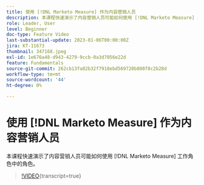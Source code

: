 ```yaml
---
title: 使用 [!DNL Marketo Measure] 作为内容营销人员
description: 本课程快速演示了内容营销人员可能如何使用 [!DNL Marketo Measure] 工作角色中的角色。
role: Leader, User
level: Beginner
doc-type: Feature Video
last-substantial-update: 2023-01-06T00:00:00Z
jira: KT-11673
thumbnail: 347168.jpeg
exl-id: 1e676a48-d943-4279-9ccb-0a3d7056e22d
feature: Fundamentals
source-git-commit: 262cb13fa02b32f7918ebd569720b80078c2b28d
workflow-type: tm+mt
source-wordcount: '44'
ht-degree: 0%

---
```


# 使用 [!DNL Marketo Measure] 作为内容营销人员

本课程快速演示了内容营销人员可能如何使用 [!DNL Marketo Measure] 工作角色中的角色。

>[!VIDEO](https://video.tv.adobe.com/v/347168/?learn=on){transcript=true}
